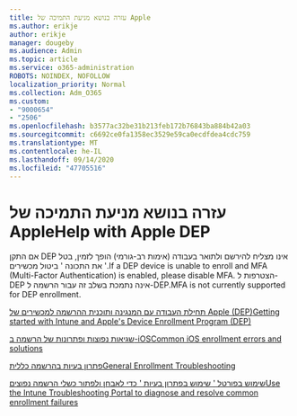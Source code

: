 ```yaml
---
title: עזרה בנושא מניעת התמיכה של Apple
ms.author: erikje
author: erikje
manager: dougeby
ms.audience: Admin
ms.topic: article
ms.service: o365-administration
ROBOTS: NOINDEX, NOFOLLOW
localization_priority: Normal
ms.collection: Adm_O365
ms.custom:
- "9000654"
- "2506"
ms.openlocfilehash: b3577ac32be31b213feb172b76843ba884b42a03
ms.sourcegitcommit: c6692ce0fa1358ec3529e59ca0ecdfdea4cdc759
ms.translationtype: MT
ms.contentlocale: he-IL
ms.lasthandoff: 09/14/2020
ms.locfileid: "47705516"
---
```

# <a name="help-with-apple-dep"></a><span data-ttu-id="c7244-102">עזרה בנושא מניעת התמיכה של Apple</span><span class="sxs-lookup"><span data-stu-id="c7244-102">Help with Apple DEP</span></span>

<span data-ttu-id="c7244-103">אם התקן DEP אינו מצליח להירשם ולתואר בעבודה (אימות רב-גורמי) הופך לזמין, בטל את התכונה ' ביטול מכשירים '.</span><span class="sxs-lookup"><span data-stu-id="c7244-103">If a DEP device is unable to enroll and MFA (Multi-Factor Authentication) is enabled, please disable MFA.</span></span> <span data-ttu-id="c7244-104">הצטרפות ל-DEP אינה נתמכת בשלב זה עבור הרשמה ל-DEP.</span><span class="sxs-lookup"><span data-stu-id="c7244-104">MFA is not currently supported for DEP enrollment.</span></span>

[<span data-ttu-id="c7244-105">תחילת העבודה עם המנגינה ותוכנית ההרשמה למכשירים של Apple (DEP)</span><span class="sxs-lookup"><span data-stu-id="c7244-105">Getting started with Intune and Apple's Device Enrollment Program (DEP)</span></span>](https://docs.microsoft.com/intune/enrollment/device-enrollment-program-enroll-ios)

[<span data-ttu-id="c7244-106">שגיאות נפוצות ופתרונות של הרשמה ב-iOS</span><span class="sxs-lookup"><span data-stu-id="c7244-106">Common iOS enrollment errors and solutions</span></span>](https://docs.microsoft.com/intune/enrollment/troubleshoot-ios-enrollment-errors)

[<span data-ttu-id="c7244-107">פתרון בעיות בהרשמה כללית</span><span class="sxs-lookup"><span data-stu-id="c7244-107">General Enrollment Troubleshooting</span></span>](https://docs.microsoft.com/intune/enrollment/troubleshoot-device-enrollment-in-intune)

[<span data-ttu-id="c7244-108">שימוש בפורטל ' שימוש בפתרון בעיות ' כדי לאבחן ולפתור כשלי הרשמה נפוצים</span><span class="sxs-lookup"><span data-stu-id="c7244-108">Use the Intune Troubleshooting Portal to diagnose and resolve common enrollment failures</span></span>](https://docs.microsoft.com/intune/fundamentals/help-desk-operators)


